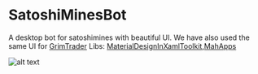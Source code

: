 # SatoshiMinesBot
A desktop bot for satoshimines with beautiful UI.
We have also used the same UI for [GrimTrader](https://grimtrader.com/)
Libs: [MaterialDesignInXamlToolkit](https://github.com/mbithy/MaterialDesignInXamlToolkit),[MahApps](http://mahapps.com/)

![alt text](http://quickbuckit.com/sBot.png "SBot Photo")
